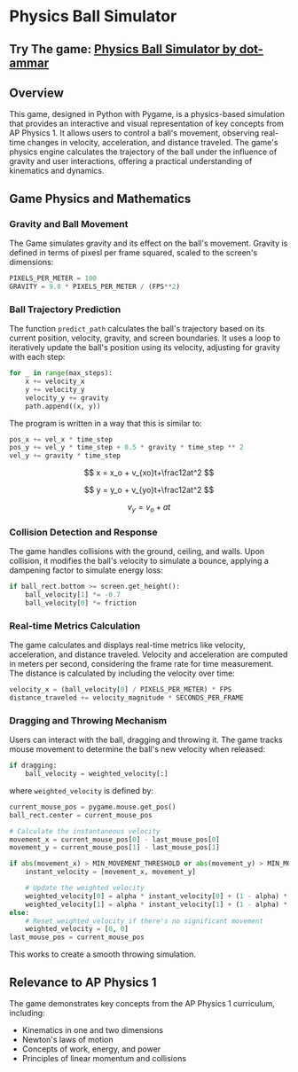 # Physics Ball Simulator

## Try The game: [Physics Ball Simulator by dot-ammar](https://dot-ammar.itch.io/physics-ball-simulator)

## Overview

This game, designed in Python with Pygame, is a physics-based simulation that provides an interactive and visual representation of key concepts from AP Physics 1. It allows users to control a ball's movement, observing real-time changes in velocity, acceleration, and distance traveled. The game's physics engine calculates the trajectory of the ball under the influence of gravity and user interactions, offering a practical understanding of kinematics and dynamics.

## Game Physics and Mathematics

### Gravity and Ball Movement

The Game simulates gravity and its effect on the ball's movement. Gravity is defined in terms of pixesl per frame squared, scaled to the screen's dimensions:

```python
PIXELS_PER_METER = 100
GRAVITY = 9.8 * PIXELS_PER_METER / (FPS**2)
```

### Ball Trajectory Prediction

The function `predict_path` calculates the ball's trajectory based on its current position, velocity, gravity, and screen boundaries. It uses a loop to iteratively update the ball's position using its velocity, adjusting for gravity with each step:

```python
for _ in range(max_steps):
    x += velocity_x
    y += velocity_y
    velocity_y += gravity
    path.append((x, y))
```

The program is written in a way that this is similar to:

```python
pos_x += vel_x * time_step
pos_y += vel_y * time_step + 0.5 * gravity * time_step ** 2
vel_y += gravity * time_step
```

$$
x = x_o + v_{xo}t+\frac12at^2
$$

$$
y = y_o + v_{yo}t+\frac12at^2
$$

$$
v_y = v_o + at
$$

### Collision Detection and Response

The game handles collisions with the ground, ceiling, and walls. Upon collision, it modifies the ball's velocity to simulate a bounce, applying a dampening factor to simulate energy loss:

```python
if ball_rect.bottom >= screen.get_height():
    ball_velocity[1] *= -0.7
    ball_velocity[0] *= friction
```

### Real-time Metrics Calculation

The game calculates and displays real-time metrics like velocity, acceleration, and distance traveled. Velocity and acceleration are computed in meters per second, considering the frame rate for time measurement. The distance is calculated by including the velocity over time:

```python
velocity_x = (ball_velocity[0] / PIXELS_PER_METER) * FPS
distance_traveled += velocity_magnitude * SECONDS_PER_FRAME
```

### Dragging and Throwing Mechanism

Users can interact with the ball, dragging and throwing it. The game tracks mouse movement to determine the ball's new velocity when released:

```python
if dragging:
    ball_velocity = weighted_velocity[:]
```

where `weighted_velocity` is defined by:

```python
current_mouse_pos = pygame.mouse.get_pos()
ball_rect.center = current_mouse_pos

# Calculate the instantaneous velocity
movement_x = current_mouse_pos[0] - last_mouse_pos[0]
movement_y = current_mouse_pos[1] - last_mouse_pos[1]

if abs(movement_x) > MIN_MOVEMENT_THRESHOLD or abs(movement_y) > MIN_MOVEMENT_THRESHOLD:
    instant_velocity = [movement_x, movement_y]

    # Update the weighted velocity
    weighted_velocity[0] = alpha * instant_velocity[0] + (1 - alpha) * weighted_velocity[0]
    weighted_velocity[1] = alpha * instant_velocity[1] + (1 - alpha) * weighted_velocity[1]  
else:
    # Reset weighted_velocity if there's no significant movement
    weighted_velocity = [0, 0]
last_mouse_pos = current_mouse_pos
```

This works to create a smooth throwing simulation.

## Relevance to AP Physics 1

The game demonstrates key concepts from the AP Physics 1 curriculum, including:

- Kinematics in one and two dimensions
- Newton's laws of motion
- Concepts of work, energy, and power
- Principles of linear momentum and collisions
